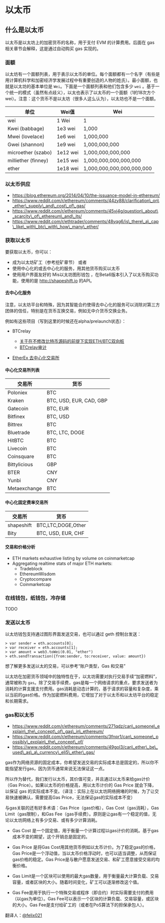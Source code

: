 # 以太币

## 什么是以太币

以太币是以太坊上的加密货币的名称，用于支付 EVM 的计算费用。后面在 gas 相关章节会解释，这是通过自动购买 gas 实现的。

### 面额

以太坊有一个面额列表，用于表示以太币的单位。每个面额都有一个名字（有些是用计算机科学和加密经济学发展过程中有重要创造的人物的姓氏）。最小面额，也就是以太坊的基本单位是 `Wei`。下面是一个面额列表和他们包含多少 `wei` 。基于一个统一的模式（虽然有点歧义），以太也表示了以太币的一个面额（1的18次方个wei）。注意：这个货币不是以太坊（很多人这么认为），以太坊也不是一个面额。

| 单位 | Wei值 | Wei |
| -- | -- | -- |
| wei | 1 Wei | 1 |
| Kwei (babbage) | 1e3 wei | 1,000 |
| Mwei (lovelace) | 1e6 wei | 1,000,000 |
| Gwei (shannon) | 1e9 wei | 1,000,000,000 |
| microether (szabo) | 1e12 wei | 1,000,000,000,000 |
| milliether (finney) | 1e15 wei | 1,000,000,000,000,000 |
| ether | 1e18 wei | 1,000,000,000,000,000,000 |

### 以太币供应

* https://blog.ethereum.org/2014/04/10/the-issuance-model-in-ethereum/
* https://www.reddit.com/r/ethereum/comments/44zy88/clarification\_on\_ether\_supply\_and\_cost\_of\_gas/
* https://www.reddit.com/r/ethereum/comments/45vj4g/question\_about\_scarcity\_of\_ethereum\_and\_its/
* https://www.reddit.com/r/ethtrader/comments/48yqg6/is\_there\_a\_cap\_like\_with\_btc\_with\_how\_many\_ether/

### 获取以太币

要获取以太币，你可以：

* 成为以太坊矿工（参考挖矿章节） 或者
* 使用中心化的或去中心化的服务，用其他货币购买以太币
* 使用用户界面友好的 Mis以太坊图形钱包 ，在Beta6版本引入了以太币购买功能，使用的是 http://shapeshift.io 的API。

#### 去中心化服务

注意，以太坊平台和特殊，因为其智能合约使得去中心化的服务可以消除对第三方团体的信任，特别是在货币互换交易，例如无中介货币交换业务。

例如有这些项目（写到这里的时候还在alpha/prelaunch状态）：

* BTCrelay
    * [关于在不修改比特币源码的前提下实现ETH/BTC双向桩](https://medium.com/@ConsenSys/taking-stock-bitcoin-and-ethereum-4382f0a2f17)
    * [BTCrelay审计](http://martin.swende.se/blog/BTCRelay-Auditing.html)

* [EtherEx 去中心化交易所](https://etherex.org/)

#### 中心化交易所列表

| 交易所 | 货币 |
| -- | -- |
| Poloniex | BTC |
| Kraken | BTC, USD, EUR, CAD, GBP |
| Gatecoin | BTC, EUR |
| Bitfinex | BTC, USD |
| Bittrex | BTC |
| Bluetrade | BTC, LTC, DOGE |
| HitBTC | BTC |
| Livecoin | BTC |
| Coinsquare | BTC |
| Bittylicious | GBP |
| BTER | CNY |
| Yunbi | CNY |
| Metaexchange | BTC |

#### 中心化固定费率交易所

| 交易所 | 货币 |
| -- | -- |
| shapeshift | BTC,LTC,DOGE,Other |
| Bity | BTC, USD, EUR, CHF |

#### 交易和价格分析

* ETH markets exhaustive listing by volume on coinmarketcap
* Aggregating realtime stats of major ETH markets:
    * Tradeblock
    * EthereumWisdom
    * Cryptocompare
    * Coinmarketcap

### 在线钱包，纸钱包，冷存储

TODO

### 发送以太币

以太坊钱包支持通过图形界面发送交易，也可以通过 geth 控制台发送：

    > var sender = eth.accounts[0];
    > var receiver = eth.accounts[1];
    > var amount = web3.toWei(0.01, "ether")
    > eth.sendTransaction({from:sender, to:receiver, value: amount})

想了解更多发送以太的交易，可以参考“账户类型，Gas 和交易”

以太坊在加密货币领域中的独特性在于，以太坊需要对执行交易手续“加密燃料”，通常被称为 `gas`。除了交易手续费，gas是每一个网络请求的重点，要求发送者为消耗的计算支援支付费用。gas消耗是动态计算的，基于请求的容量和复杂度，乘以当前的gas价格。作为加密燃料费用，它增加了对于以太币和以太坊平台的稳定和长期需求。

### gas和以太币

* https://www.reddit.com/r/ethereum/comments/271qdz/can\_someone\_explain\_the\_concept\_of\_gas\_in\_ethereum/
* https://www.reddit.com/r/ethereum/comments/3fnpr1/can\_someone\_possibly\_explain\_the\_concept\_of/
* https://www.reddit.com/r/ethereum/comments/49gol3/can\_ether\_be\_used\_as\_a\_currency\_eli5\_ether\_gas/

gas作为网络资源的固定成本，你希望发送交易的实际成本总是固定的，所以你不能指望发行gas，因为货币通常来说无法保证这一点。

所以作为替代，我们发行以太币，其价值可变，并且通过以太币来给gas计价（Gas Price）。如果以太币的价格提高，用以太币计价的 Gas Price 就会下降，以保证 gas 的实际成本不变。（译注：实际上在以太坊网络拥堵的时候，为了让交易快速被确认，需要提高Gas Price，无法保证gas的实际成本不变）

与gas关联的还有好多术语：Gas Price（gas价格），Gas Cost（gas消耗），Gas Limit（gas限制），和Gas Fee（gas手续费）。原则是让gas有一个稳定的值，无论以太坊网络上有多少交易、或有多少计算消耗。

* Gas Cost 是一个固定值，用于衡量一个计算过程以gas计价的消耗。基于gas成本不变的期望，这个开销总是固定的。

* Gas Price 是将Gas Cost用其他货币例如以太币计价。为了稳定gas的价格，Gas Price是一个浮动值，当以太币价格浮动时，也可以适当调整，从而保证gas价格的稳定。Gas Price是与散户愿意发送交易、和矿工愿意接受交易的均衡价格。

* Gas Limit是一个区块可以使用的最大gas数量，用于衡量最大计算负载、交易容量，或者区块的大小。随着时间变化，矿工可以逐渐修改这个值。

* Gas Fee是用于执行一个特殊交易或程序（即合约）时实际需要支付的费用（以gas为单位）。Gas Fee可以表示一个区块的计算负载、交易容量，或区块的大小。Gas Fee是支付给矿工的（或者在PoS算法下的担保承包人）。


翻译人：[@felix021](https://github.com/felix021)
